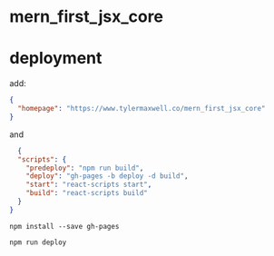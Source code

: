 # mern_first_jsx_core

# deployment

add:

```json
{
  "homepage": "https://www.tylermaxwell.co/mern_first_jsx_core"
}
  ```
and
```json
  {
  "scripts": {
    "predeploy": "npm run build",
    "deploy": "gh-pages -b deploy -d build",
    "start": "react-scripts start",
    "build": "react-scripts build"
  }
}
```

```
npm install --save gh-pages
```

```
npm run deploy
```